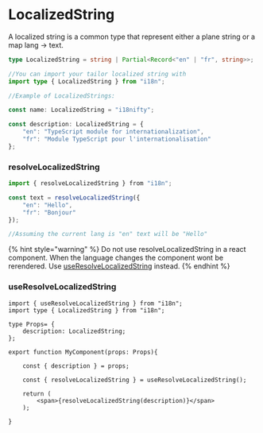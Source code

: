 # LocalizedString

A localized string is a common type that represent either a plane string or a map lang -> text.

```typescript
type LocalizedString = string | Partial<Record<"en" | "fr", string>>;

//You can import your tailor localized string with
import type { LocalizedString } from "i18n";

//Example of LocalizedStrings:

const name: LocalizedString = "i18nifty";

const description: LocalizedString = {
    "en": "TypeScript module for internationalization",
    "fr": "Module TypeScript pour l'internationalisation"
};
```

### resolveLocalizedString

```typescript
import { resolveLocalizedString } from "i18n";

const text = resolveLocalizedString({
    "en": "Hello",
    "fr": "Bonjour"
});

//Assuming the current lang is "en" text will be "Hello"
```

{% hint style="warning" %}
Do not use resolveLocalizedString in a react component. When the language changes the component wont be rerendered. Use [useResolveLocalizedString](localizedstring.md#useresolvelocalizedstring) instead.
{% endhint %}

### useResolveLocalizedString

```tsx
import { useResolveLocalizedString } from "i18n";
import type { LocalizedString } from "i18n";

type Props= {
    description: LocalizedString;
};

export function MyComponent(props: Props){

    const { description } = props;

    const { resolveLocalizedString } = useResolveLocalizedString();

    return (
        <span>{resolveLocalizedString(description)}</span>
    );
    
}
```
